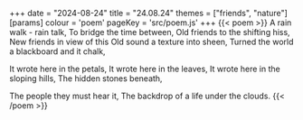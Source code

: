 +++
date = "2024-08-24"
title = "24.08.24"
themes = ["friends", "nature"]
[params]
  colour = 'poem'
  pageKey = 'src/poem.js'
+++
{{< poem >}}
A rain walk - rain talk,
To bridge the time between, 
Old friends to the shifting hiss,
New friends in view of this
Old sound a texture into sheen,
Turned the world a blackboard and it chalk,

It wrote here in the petals,
It wrote here in the leaves,
It wrote here in the sloping hills,
The hidden stones beneath,

The people they must hear it,
The backdrop of a life under the clouds.
{{< /poem >}}